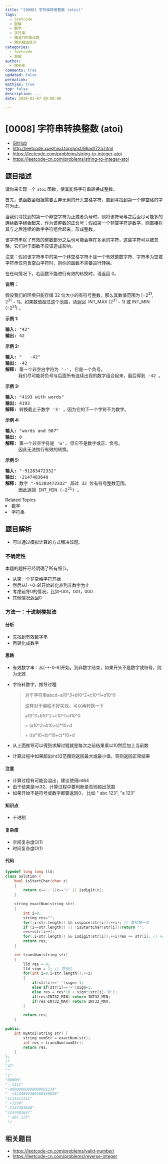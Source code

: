 ```yaml
---
title: "[0008] 字符串转换整数 (atoi)"
tags:
  - leetcode
  - 题解
  - 数学
  - 字符串
  - 精选TOP面试题
  - 腾讯精选练习
categories:
  - leetcode
  - 题解
author:
  - 陈彬彬
comments: true
updated: false
permalink:
mathjax: true
top: false
description: ...
date: 2020-03-07 00:00:08

---
```


# [0008] 字符串转换整数 (atoi)

- [GitHub](https://github.com/algoboy101/LeetCodeCrowdsource/tree/master/_posts/QA/%5B0008%5D%20%E5%AD%97%E7%AC%A6%E4%B8%B2%E8%BD%AC%E6%8D%A2%E6%95%B4%E6%95%B0%20%28atoi%29.md)
- http://leetcode.xuezhisd.top/post/96ad172a.html
- https://leetcode.com/problems/string-to-integer-atoi
- https://leetcode-cn.com/problems/string-to-integer-atoi

## 题目描述

<p>请你来实现一个&nbsp;<code>atoi</code>&nbsp;函数，使其能将字符串转换成整数。</p>

<p>首先，该函数会根据需要丢弃无用的开头空格字符，直到寻找到第一个非空格的字符为止。</p>

<p>当我们寻找到的第一个非空字符为正或者负号时，则将该符号与之后面尽可能多的连续数字组合起来，作为该整数的正负号；假如第一个非空字符是数字，则直接将其与之后连续的数字字符组合起来，形成整数。</p>

<p>该字符串除了有效的整数部分之后也可能会存在多余的字符，这些字符可以被忽略，它们对于函数不应该造成影响。</p>

<p>注意：假如该字符串中的第一个非空格字符不是一个有效整数字符、字符串为空或字符串仅包含空白字符时，则你的函数不需要进行转换。</p>

<p>在任何情况下，若函数不能进行有效的转换时，请返回 0。</p>

<p><strong>说明：</strong></p>

<p>假设我们的环境只能存储 32 位大小的有符号整数，那么其数值范围为&nbsp;[&minus;2<sup>31</sup>,&nbsp; 2<sup>31&nbsp;</sup>&minus; 1]。如果数值超过这个范围，请返回 &nbsp;INT_MAX (2<sup>31&nbsp;</sup>&minus; 1) 或&nbsp;INT_MIN (&minus;2<sup>31</sup>) 。</p>

<p><strong>示例&nbsp;1:</strong></p>

<pre><strong>输入:</strong> &quot;42&quot;
<strong>输出:</strong> 42
</pre>

<p><strong>示例&nbsp;2:</strong></p>

<pre><strong>输入:</strong> &quot;   -42&quot;
<strong>输出:</strong> -42
<strong>解释: </strong>第一个非空白字符为 &#39;-&#39;, 它是一个负号。
&nbsp;    我们尽可能将负号与后面所有连续出现的数字组合起来，最后得到 -42 。
</pre>

<p><strong>示例&nbsp;3:</strong></p>

<pre><strong>输入:</strong> &quot;4193 with words&quot;
<strong>输出:</strong> 4193
<strong>解释:</strong> 转换截止于数字 &#39;3&#39; ，因为它的下一个字符不为数字。
</pre>

<p><strong>示例&nbsp;4:</strong></p>

<pre><strong>输入:</strong> &quot;words and 987&quot;
<strong>输出:</strong> 0
<strong>解释:</strong> 第一个非空字符是 &#39;w&#39;, 但它不是数字或正、负号。
     因此无法执行有效的转换。</pre>

<p><strong>示例&nbsp;5:</strong></p>

<pre><strong>输入:</strong> &quot;-91283472332&quot;
<strong>输出:</strong> -2147483648
<strong>解释:</strong> 数字 &quot;-91283472332&quot; 超过 32 位有符号整数范围。 
&nbsp;    因此返回 INT_MIN (&minus;2<sup>31</sup>) 。
</pre>
<div><div>Related Topics</div><div><li>数学</li><li>字符串</li></div></div>

## 题目解析

- 可以通过模拟计算的方式解决该题。

### 不确定性

本题的题杆已经明确了所有细节。

- 从第一个非空格字符开始
- 然后从[-+0-9]开始转化直到非数字为止
- 考虑前导0的情况，比如-001，001，000
- 其他情况返回0

### 方法一：十进制模拟法

#### 分析

- 先找到有效数字串
- 再转化成数字

#### 思路

- 有效数字串：从[-+-0-9]开始，到非数字结束，如果开头不是数字或符号，则为无效

- 字符转数字，推导过程

  > 对于字符串abcd=a*10^3+b*10^2+c*10^1+d*10^0
  >
  > 这样对于编程不好实现，可以再转换一下
  >
  >    a*10^3+b*10^2+c*10^1+d*10^0
  >
  > = (a*10^2+b*10+c)*10+d
  >
  > = ((a*10+b)*10+c)*10+d

- 从上面推导可以得到求解过程就是每次之前结果乘以10然后加上当前数

- 计算过程中如果超出int32范围则返回最大或最小值，否则返回正常结果

#### 注意

- 计算过程有可能会溢出，建议使用int64
- 由于结果是int32，计算过程中要判断是否则超出范围
- 如果开始不是符号或数字都要返回0， 比如 "   abc 123", "a 123"

#### 知识点

- 十进制

#### 复杂度

- 空间复杂度O(1)
- 时间复杂度O(1)

#### 代码

```cpp
typedef long long lld;
class Solution {
    bool isStartChar(char c)
    {
        return c=='-'||c=='+' || isdigit(c);
    }

    string exactNum(string str)
    {
        int i=0;
        string res="";
        for(;i<str.length() && isspace(str[i]);++i); // 查找第一位
        if (i==str.length() || !isStartChar(str[i]))return "";
        res+=str[i++];
        for(;i<str.length() && isdigit(str[i]);++i)res += str[i]; // 只收集"数字"
        return res;
    }

    int transNum(string str)
    {
        lld res = 0;
        lld sign = 1; // 符号位
        for(int i=0;i<str.length();++i)
        {
            if(str[i]=='-')sign=-1;
            else if(str[i]=='+')sign=1;
            else res = res*10 + sign*(str[i]-'0');
            if(res<INT32_MIN) return INT32_MIN;
            if(res>INT32_MAX) return INT32_MAX;
        }

        return res;
    }

public:
    int myAtoi(string str) {
        string numStr = exactNum(str);
        int res = transNum(numStr);
        return res;
    }
};
/*
"42"
""
"1"
"00000"
"--1111"
"-00000000000000001234"
"  +1234894389568349858"
"1111111111"
" +1234"
"-2147483648"
"2147483647"
 " abc 123"
 */

```



## 相关题目

- https://leetcode-cn.com/problems/valid-number/
- https://leetcode-cn.com/problems/reverse-integer
